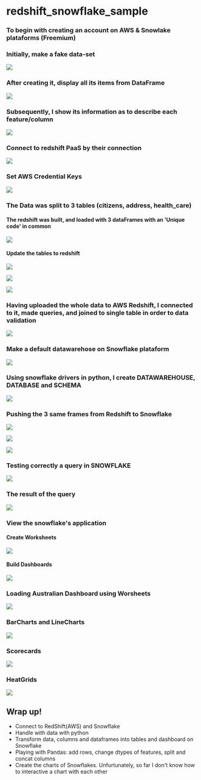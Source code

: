 # redshift_snowflake_sample
### To begin with creating an account on AWS & Snowlake plataforms (Freemium)

### Initially, make a fake data-set
![](snapshots/redshift_snowflake_1.png)
### After creating it, display all its items from DataFrame
![](snapshots/redshift_snowflake_2.png)

### Subsequently, I show its information as to describe each feature/column
![](snapshots/redshift_snowflake_8.png)
### Connect to redshift PaaS by their connection
![](snapshots/redshift_snowflake_22.png)
### Set AWS Credential Keys
![](snapshots/redshift_snowflake_23.png)
### The Data was split to 3 tables (citizens, address, health_care)

#### The redshift was built, and loaded with 3 dataFrames with an 'Unique code' in common
![](snapshots/redshift_snowflake_6.png)

#### Update the tables to redshift
![](snapshots/redshift_snowflake_3.png)

![](snapshots/redshift_snowflake_4.png)

![](snapshots/redshift_snowflake_5.png)
### Having uploaded the whole data to AWS Redshift, I connected to it, made queries, and joined to single table in order to data validation
![](snapshots/redshift_snowflake_9.png)
### Make a default datawarehose on Snowflake plataform
![](snapshots/redshift_snowflake_10.png)
### Using snowflake drivers in python, I create DATAWAREHOUSE, DATABASE and SCHEMA
![](snapshots/redshift_snowflake_11.png)
### Pushing the 3 same frames from Redshift to Snowflake
![](snapshots/redshift_snowflake_12.png)

![](snapshots/redshift_snowflake_13.png)

![](snapshots/redshift_snowflake_14.png)
### Testing correctly a query in SNOWFLAKE
![](snapshots/redshift_snowflake_15.png)
### The result of the query
![](snapshots/redshift_snowflake_16.png)
### View the snowflake's application
#### Create Worksheets
![](snapshots/redshift_snowflake_18.png)
#### Build  Dashboards
![](snapshots/redshift_snowflake_17.png)
### Loading Australian Dashboard using Worsheets
![](snapshots/redshift_snowflake_19.png)
### BarCharts and LineCharts
![](snapshots/redshift_snowflake_20.png)
### Scorecards
![](snapshots/redshift_snowflake_7.png)
### HeatGrids
![](snapshots/redshift_snowflake_21.png)

## Wrap up!
- Connect to RedShift(AWS) and Snowflake
- Handle with data with python
- Transform data, columns and dataframes into tables and dashboard on Snowflake
- Playing with Pandas: add rows, change dtypes of features, split and concat columns
- Create the charts of Snowflakes. Unfurtunately, so far I don't know how to interactive a chart with each other 